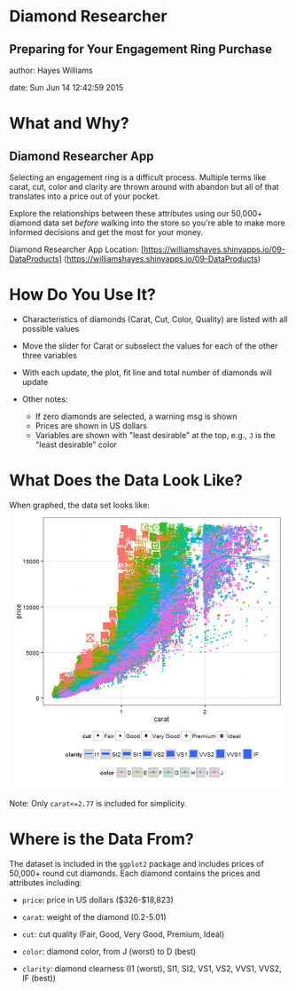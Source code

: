 Diamond Researcher 
========================================================
## Preparing for Your Engagement Ring Purchase

author: Hayes Williams

date: Sun Jun 14 12:42:59 2015


What and Why?
========================================================

## Diamond Researcher App
Selecting an engagement ring is a difficult process.  Multiple terms like
carat, cut, color and clarity are thrown around with abandon but all of that
translates into a price out of your pocket.  

Explore the relationships between these attributes using our 50,000+ diamond
data set _before_ walking into the store so you're able to make more informed 
decisions and get the most for your money.

Diamond Researcher App Location: 
  [https://williamshayes.shinyapps.io/09-DataProducts]
  (https://williamshayes.shinyapps.io/09-DataProducts)

How Do You Use It?
========================================================
* Characteristics of diamonds (Carat, Cut, Color, Quality) are listed with all
possible values

* Move the slider for Carat or subselect the values for
each of the other three variables

* With each update, the plot, fit line and total number of diamonds will update

* Other notes:
    + If zero diamonds are selected, a warning msg is shown
    + Prices are shown in US dollars
    + Variables are shown with "least desirable" at the top, e.g., `J` 
       is the "least desirable" color


What Does the Data Look Like?
========================================================

When graphed, the data set looks like:
![plot of chunk unnamed-chunk-1](diamond_explorer-figure/unnamed-chunk-1-1.png) 

Note: Only `carat<=2.77` is included for simplicity.

Where is the Data From?
========================================================
The dataset is included in the `ggplot2` package and includes prices of 50,000+ 
round cut diamonds. Each diamond contains the prices and attributes including:

* `price`: price in US dollars (\$326-\$18,823)

* `carat`: weight of the diamond (0.2-5.01)

* `cut`: cut quality (Fair, Good, Very Good, Premium, Ideal)

* `color`: diamond color, from J (worst) to D (best)

* `clarity`: diamond clearness (I1 (worst), SI1, SI2, VS1, VS2, VVS1, VVS2, 
IF (best))
